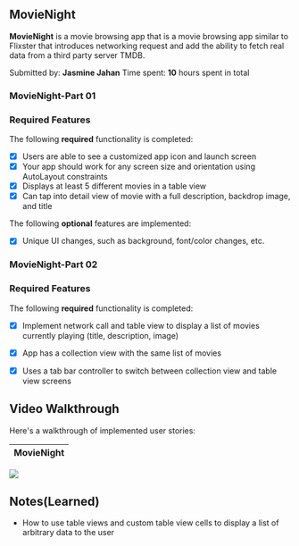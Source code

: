 ## MovieNight
**MovieNight** is a movie browsing app that is a movie browsing app similar to Flixster that introduces networking request and add the ability to fetch real data from a third party server TMDB.

Submitted by: **Jasmine Jahan**
Time spent: **10** hours spent in total

### MovieNight-Part 01
### Required Features

The following **required** functionality is completed:

- [X] Users are able to see a customized app icon and launch screen
- [X] Your app should work for any screen size and orientation using AutoLayout constraints
- [X] Displays at least 5 different movies in a table view
- [X] Can tap into detail view of movie with a full description, backdrop image, and title
 
The following **optional** features are implemented:

- [X] Unique UI changes, such as background, font/color changes, etc.


### MovieNight-Part 02

### Required Features

The following **required** functionality is completed:

- [X] Implement network call and table view to display a list of movies currently playing (title, description, image)
- [X] App has a collection view with the same list of movies
- [X] Uses a tab bar controller to switch between collection view and table view screens
 

## Video Walkthrough
Here's a walkthrough of implemented user stories:

MovieNight         | 
:-------------------------:|
![](https://i.imgur.com/b809UU0.gif) 


## Notes(Learned)
* How to use table views and custom table view cells to display a list of arbitrary data to the user
